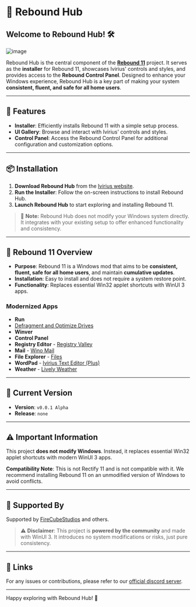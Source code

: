 # 🚀 Rebound Hub

## Welcome to Rebound Hub! 🛠️

![image](https://github.com/user-attachments/assets/51f4e0bb-0c70-4206-86be-20a1f384374b)

Rebound Hub is the central component of the [**Rebound 11**](https://ivirius.vercel.app/rebound11) project. It serves as the **installer** for Rebound 11, showcases Ivirius' controls and styles, and provides access to the **Rebound Control Panel**. Designed to enhance your Windows experience, Rebound Hub is a key part of making your system **consistent, fluent, and safe for all home users**.

---

## 🌟 Features

- **Installer**: Efficiently installs Rebound 11 with a simple setup process.
- **UI Gallery**: Browse and interact with Ivirius' controls and styles.
- **Control Panel**: Access the Rebound Control Panel for additional configuration and customization options.

---

## 📦 Installation

1. **Download Rebound Hub** from the [Ivirius website](https://ivirius.vercel.app/rebound11).
2. **Run the Installer**: Follow the on-screen instructions to install Rebound Hub.
3. **Launch Rebound Hub** to start exploring and installing Rebound 11.

> 🔧 **Note:** Rebound Hub does not modify your Windows system directly. It integrates with your existing setup to offer enhanced functionality and consistency.

---

## 🔧 Rebound 11 Overview

- **Purpose**: Rebound 11 is a Windows mod that aims to be **consistent, fluent, safe for all home users**, and maintain **cumulative updates**.
- **Installation**: Easy to install and does not require a system restore point.
- **Functionality**: Replaces essential Win32 applet shortcuts with WinUI 3 apps.

### Modernized Apps

- **Run**
- [Defragment and Optimize Drives](https://github.com/FlamebladeOmega/Rebound-Defrag)
- **Winver**
- **Control Panel**
- **Registry Editor** - [Registry Valley](https://github.com/0x5bfa/FluentRegEdit)
- **Mail** - [Wino Mail](https://github.com/bkaankose/Wino-Mail)
- **File Explorer** - [Files](https://github.com/files-community/files)
- **WordPad** - [Ivirius Text Editor (Plus)](https://github.com/IviriusMain/Ivirius-Text-Editor-Plus)
- **Weather** - [Lively Weather](https://apps.microsoft.com/detail/9pp0mfqfvsc5?hl=en-mt&gl=MT)

---

## 🔄 Current Version

- **Version**: `v0.0.1 Alpha`
- **Release**: `none`

---

## ⚠️ Important Information

This project **does not modify Windows**. Instead, it replaces essential Win32 applet shortcuts with modern WinUI 3 apps. 

**Compatibility Note**: This is not Rectify 11 and is not compatible with it. We recommend installing Rebound 11 on an unmodified version of Windows to avoid conflicts.

---

## 💬 Supported By

Supported by [FireCubeStudios](https://github.com/FireCubeStudios) and others. 

> ⚠️ **Disclaimer**: This project is **powered by the community** and made with WinUI 3. It introduces no system modifications or risks, just pure consistency.

---

## 🔗 Links

For any issues or contributions, please refer to our [official discord server](https://discord.com/invite/uasSwW5U2B).

---

Happy exploring with Rebound Hub! 🎉
